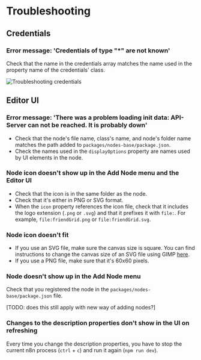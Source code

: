# Troubleshooting

## Credentials

<!-- vale off -->
### Error message: 'Credentials of type "*" are not known'
<!-- vale on -->

Check that the name in the credentials array matches the name used in the property name of the credentials' class.

![Troubleshooting credentials](/_images/integrations/creating-nodes/troubleshooting-credentials-1.png)

<!-- vale off -->
## Editor UI
<!-- vale on -->

<!-- vale off -->
### Error message: 'There was a problem loading init data: API-Server can not be reached. It is probably down'
<!-- vale on -->

- Check that the node's file name, class's name, and node's folder name matches the path added to `packages/nodes-base/package.json`.
- Check the names used in the `displayOptions` property are names used by UI elements in the node.

<!-- vale off -->
### Node icon doesn't show up in the Add Node menu and the Editor UI
<!-- vale on -->

- Check that the icon is in the same folder as the node.
- Check that it's either in PNG or SVG format.
- When the `icon` property references the icon file, check that it includes the logo extension (`.png` or `.svg`) and that it prefixes it with `file:`. For example, `file:friendGrid.png` or `file:friendGrid.svg`.

### Node icon doesn't fit

- If you use an SVG file, make sure the canvas size is square. You can find instructions to change the canvas size of an SVG file using GIMP [here](https://docs.gimp.org/2.10/en/gimp-image-resize.html).
- If you use a PNG file, make sure that it's 60x60 pixels.

### Node doesn't show up in the Add Node menu

Check that you registered the node in the `packages/nodes-base/package.json` file.

[TODO: does this still apply with new way of adding nodes?]

<!-- vale off -->
### Changes to the description properties don't show in the UI on refreshing
<!-- vale on -->

Every time you change the description properties, you have to stop the current n8n process (`ctrl` + `c`) and run it again (`npm run dev`).